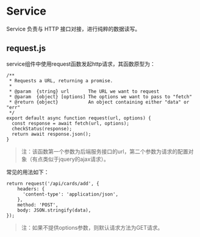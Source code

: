 # Service

Service 负责与 HTTP 接口对接，进行纯粹的数据读写。

## request.js

service组件中使用request函数发起http请求，其函数原型为：

```
/**
 * Requests a URL, returning a promise.
 *
 * @param  {string} url       The URL we want to request
 * @param  {object} [options] The options we want to pass to "fetch"
 * @return {object}           An object containing either "data" or "err"
 */
export default async function request(url, options) {
  const response = await fetch(url, options);
  checkStatus(response);
  return await response.json();
}
```

> 注：该函数第一个参数为后端服务接口的url，第二个参数为请求的配置对象（有点类似于jquery的ajax请求）。

常见的用法如下：
```
return request('/api/cards/add', {
    headers: {
      'content-type': 'application/json',
    },
    method: 'POST',
    body: JSON.stringify(data),
});
```

> 注：如果不提供options参数，则默认请求方法为GET请求。